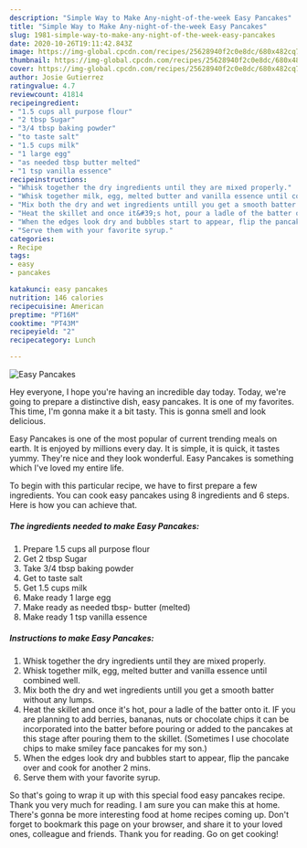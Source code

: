 ```yaml
---
description: "Simple Way to Make Any-night-of-the-week Easy Pancakes"
title: "Simple Way to Make Any-night-of-the-week Easy Pancakes"
slug: 1981-simple-way-to-make-any-night-of-the-week-easy-pancakes
date: 2020-10-26T19:11:42.843Z
image: https://img-global.cpcdn.com/recipes/25628940f2c0e8dc/680x482cq70/easy-pancakes-recipe-main-photo.jpg
thumbnail: https://img-global.cpcdn.com/recipes/25628940f2c0e8dc/680x482cq70/easy-pancakes-recipe-main-photo.jpg
cover: https://img-global.cpcdn.com/recipes/25628940f2c0e8dc/680x482cq70/easy-pancakes-recipe-main-photo.jpg
author: Josie Gutierrez
ratingvalue: 4.7
reviewcount: 41814
recipeingredient:
- "1.5 cups all purpose flour"
- "2 tbsp Sugar"
- "3/4 tbsp baking powder"
- "to taste salt"
- "1.5 cups milk"
- "1 large egg"
- "as needed tbsp butter melted"
- "1 tsp vanilla essence"
recipeinstructions:
- "Whisk together the dry ingredients until they are mixed properly."
- "Whisk together milk, egg, melted butter and vanilla essence until combined well."
- "Mix both the dry and wet ingredients untill you get a smooth batter without any lumps."
- "Heat the skillet and once it&#39;s hot, pour a ladle of the batter onto it. IF you are planning to add berries, bananas, nuts or chocolate chips it can be incorporated into the batter before pouring or added to the pancakes at this stage after pouring them to the skillet. (Sometimes I use chocolate chips to make smiley face pancakes for my son.)"
- "When the edges look dry and bubbles start to appear, flip the pancake over and cook for another 2 mins."
- "Serve them with your favorite syrup."
categories:
- Recipe
tags:
- easy
- pancakes

katakunci: easy pancakes 
nutrition: 146 calories
recipecuisine: American
preptime: "PT16M"
cooktime: "PT43M"
recipeyield: "2"
recipecategory: Lunch

---
```



![Easy Pancakes](https://img-global.cpcdn.com/recipes/25628940f2c0e8dc/680x482cq70/easy-pancakes-recipe-main-photo.jpg)

Hey everyone, I hope you're having an incredible day today. Today, we're going to prepare a distinctive dish, easy pancakes. It is one of my favorites. This time, I'm gonna make it a bit tasty. This is gonna smell and look delicious.



Easy Pancakes is one of the most popular of current trending meals on earth. It is enjoyed by millions every day. It is simple, it is quick, it tastes yummy. They're nice and they look wonderful. Easy Pancakes is something which I've loved my entire life.


To begin with this particular recipe, we have to first prepare a few ingredients. You can cook easy pancakes using 8 ingredients and 6 steps. Here is how you can achieve that.

<!--inarticleads1-->

##### The ingredients needed to make Easy Pancakes:

1. Prepare 1.5 cups all purpose flour
1. Get 2 tbsp Sugar
1. Take 3/4 tbsp baking powder
1. Get to taste salt
1. Get 1.5 cups milk
1. Make ready 1 large egg
1. Make ready as needed tbsp- butter (melted)
1. Make ready 1 tsp vanilla essence




<!--inarticleads2-->

##### Instructions to make Easy Pancakes:

1. Whisk together the dry ingredients until they are mixed properly.
1. Whisk together milk, egg, melted butter and vanilla essence until combined well.
1. Mix both the dry and wet ingredients untill you get a smooth batter without any lumps.
1. Heat the skillet and once it&#39;s hot, pour a ladle of the batter onto it. IF you are planning to add berries, bananas, nuts or chocolate chips it can be incorporated into the batter before pouring or added to the pancakes at this stage after pouring them to the skillet. (Sometimes I use chocolate chips to make smiley face pancakes for my son.)
1. When the edges look dry and bubbles start to appear, flip the pancake over and cook for another 2 mins.
1. Serve them with your favorite syrup.




So that's going to wrap it up with this special food easy pancakes recipe. Thank you very much for reading. I am sure you can make this at home. There's gonna be more interesting food at home recipes coming up. Don't forget to bookmark this page on your browser, and share it to your loved ones, colleague and friends. Thank you for reading. Go on get cooking!
